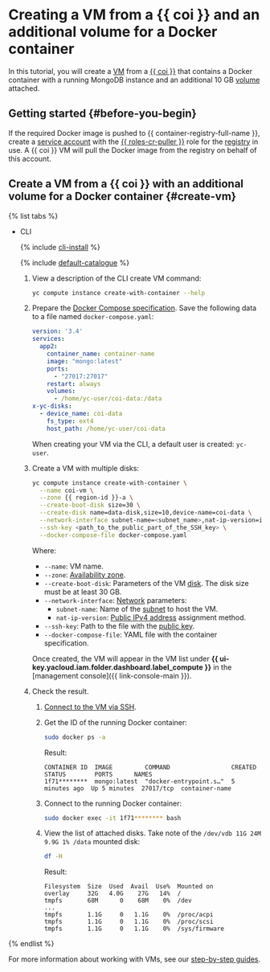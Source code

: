 # Creating a VM from a {{ coi }} and an additional volume for a Docker container

In this tutorial, you will create a [VM](../../compute/concepts/vm.md) from a [{{ coi }}](../concepts/index.md) that contains a Docker container with a running MongoDB instance and an additional 10 GB [volume](../../container-registry/concepts/docker-volume.md) attached.

## Getting started {#before-you-begin}

If the required Docker image is pushed to {{ container-registry-full-name }}, create a [service account](../../iam/operations/sa/create.md) with the [{{ roles-cr-puller }}](../../container-registry/security/index.md#choosing-roles) role for the [registry](../../container-registry/concepts/registry.md) in use. A {{ coi }} VM will pull the Docker image from the registry on behalf of this account.

## Create a VM from a {{ coi }} with an additional volume for a Docker container {#create-vm}

{% list tabs %}

- CLI

   {% include [cli-install](../../_includes/cli-install.md) %}

   {% include [default-catalogue](../../_includes/default-catalogue.md) %}

   1. View a description of the CLI create VM command:

      ```bash
      yc compute instance create-with-container --help
      ```

   1. Prepare the [Docker Compose specification](../concepts/coi-specifications.md#compose-spec). Save the following data to a file named `docker-compose.yaml`:

      ```yaml
      version: '3.4'
      services:
        app2:
          container_name: container-name
          image: "mongo:latest"
          ports:
            - "27017:27017"
          restart: always
          volumes:
            - /home/yc-user/coi-data:/data
      x-yc-disks:
        - device_name: coi-data
          fs_type: ext4
          host_path: /home/yc-user/coi-data
      ```

      When creating your VM via the CLI, a default user is created: `yc-user`.
   1. Create a VM with multiple disks:

      ```bash
      yc compute instance create-with-container \
        --name coi-vm \
        --zone {{ region-id }}-a \
        --create-boot-disk size=30 \
        --create-disk name=data-disk,size=10,device-name=coi-data \
        --network-interface subnet-name=<subnet_name>,nat-ip-version=ipv4 \
        --ssh-key <path_to_the_public_part_of_the_SSH_key> \
        --docker-compose-file docker-compose.yaml
      ```

      Where:
      * `--name`: VM name.
      * `--zone`: [Availability zone](../../overview/concepts/geo-scope.md).
      * `--create-boot-disk`: Parameters of the VM [disk](../../compute/concepts/disk.md). The disk size must be at least 30 GB.
      * `--network-interface`: [Network](../../vpc/concepts/network.md#network) parameters:
         * `subnet-name`: Name of the [subnet](../../vpc/concepts/network.md#subnet) to host the VM.
         * `nat-ip-version`: [Public IPv4 address](../../vpc/concepts/ips.md) assignment method.
      * `--ssh-key`: Path to the file with the [public key](../../compute/operations/vm-connect/ssh.md#creating-ssh-keys).
      * `--docker-compose-file`: YAML file with the container specification.

      Once created, the VM will appear in the VM list under **{{ ui-key.yacloud.iam.folder.dashboard.label_compute }}** in the [management console]({{ link-console-main }}).
   1. Check the result.
      1. [Connect to the VM via SSH](../../compute/operations/vm-connect/ssh.md).
      1. Get the ID of the running Docker container:

         ```bash
         sudo docker ps -a
         ```

         Result:

         ```text
         CONTAINER ID  IMAGE         COMMAND                 CREATED        STATUS        PORTS      NAMES
         1f71********  mongo:latest  "docker-entrypoint.s…"  5 minutes ago  Up 5 minutes  27017/tcp  container-name
         ```

      1. Connect to the running Docker container:

         ```bash
         sudo docker exec -it 1f71******** bash
         ```

      1. View the list of attached disks. Take note of the `/dev/vdb 11G 24M 9.9G 1% /data` mounted disk:

         ```bash
         df -H
         ```

         Result:

         ```text
         Filesystem  Size  Used  Avail  Use%  Mounted on
         overlay     32G   4.0G    27G   14%  /
         tmpfs       68M      0    68M    0%  /dev
         ...
         tmpfs       1.1G     0   1.1G    0%  /proc/acpi
         tmpfs       1.1G     0   1.1G    0%  /proc/scsi
         tmpfs       1.1G     0   1.1G    0%  /sys/firmware
         ```

{% endlist %}

For more information about working with VMs, see our [step-by-step guides](../../compute/operations/index.md).